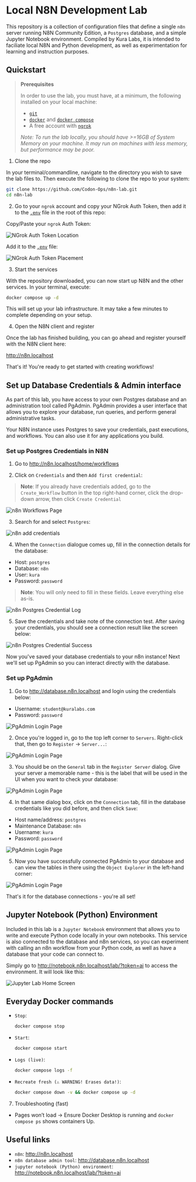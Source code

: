 # Local N8N Development Lab

This repository is a collection of configuration files that define a single `n8n` server running N8N Community Edition, a `Postgres` database, and a simple Jupyter Notebook environment. Compiled by Kura Labs, it is intended to faciliate local N8N and Python development, as well as experimentation for learning and instruction purposes.

## Quickstart

> **Prerequisites**
>
> In order to use the lab, you must have, at a minimum, the following installed on your local machine:
> - [`git`](https://git-scm.com/downloads)
> - [`docker`](https://www.docker.com/get-started/) and [`docker compose`](https://www.docker.com/get-started/)
> - A free account with [`ngrok`](https://ngrok.com/) 
>
> *Note: To run the lab locally, you should have >=16GB of System Memory on your machine. It may run on machines with less memory, but performance may be poor.*


1. Clone the repo

In your terminal/commandline, navigate to the directory you wish to save the lab files to. Then execute the following to clone the repo to your system:

```bash
git clone https://github.com/Codon-Ops/n8n-lab.git
cd n8n-lab
```

2. Go to your `ngrok` account and copy your NGrok Auth Token, then add it to the [`.env`](./.env) file in the root of this repo:

Copy/Paste your `ngrok` Auth Token:

![NGrok Auth Token Location](/assets/ngrok-auth-token.png)

Add it to the [`.env`](./.env) file:

![NGrok Auth Token Placement](/assets/ngrok-env.png)

3. Start the services

With the repository downloaded, you can now start up N8N and the other services. In your terminal, execute:

```bash
docker compose up -d
```

This will set up your lab infrastructure. It may take a few minutes to complete depending on your setup.

4. Open the N8N client and register

Once the lab has finished building, you can go ahead and register yourself with the N8N client here:

http://n8n.localhost

That's it! You're ready to get started with creating workflows!

## Set up Database Credentials & Admin interface

As part of this lab, you have access to your own Postgres database and an administration tool called PgAdmin. PgAdmin provides a user interface that allows you to explore your database, run queries, and perform general administrative tasks.

Your N8N instance uses Postgres to save your credentials, past executions, and workflows. You can also use it for any applications you build.

### Set up Postgres Credentials in N8N

1. Go to http://n8n.localhost/home/workflows

2. Click on `Credentials` and then `Add first credential`:

> **Note**: If you already have credentials added, go to the `Create_Workflow` button in the top right-hand corner, click the drop-down arrow, then click `Create Credential`

![n8n Workflows Page](/assets/AddCredential-1.jpg)

3. Search for and select `Postgres`:

![n8n add credentials](/assets/AddCredential-2.jpg)

4. When the `Connection` dialogue comes up, fill in the connection details for the database:

* Host: `postgres`
* Database: `n8n`
* User: `kura`
* Password: `password`

> **Note**: You will only need to fill in these fields. Leave everything else as-is.

![n8n Postgres Credential Log](/assets/AddCredential-3.jpg)

5. Save the credentials and take note of the connection test. After saving your credentials, you should see a connection result like the screen below:

![n8n Postgres Credential Success](/assets/AddCredential-4.jpg)


Now you've saved your database credentials to your n8n instance! Next we'll set up PgAdmin so you can interact directly with the database. 

### Set up PgAdmin

1. Go to http://database.n8n.localhost and login using the credentials below:

* Username: `student@kuralabs.com`
* Password: `password`

![PgAdmin Login Page](/assets/PgAdmin-1.jpg)

2. Once you're logged in, go to the top left corner to `Servers`. Right-click that, then go to `Register` -> `Server...`:

![PgAdmin Login Page](/assets/PgAdmin-2.jpg)

3. You should be on the `General` tab in the `Register Server` dialog. Give your server a memorable name - this is the label that will be used in the UI when you want to check your database:

![PgAdmin Login Page](/assets/PgAdmin-3.jpg)

4. In that same dialog box, click on the `Connection` tab, fill in the database credentials like you did before, and then click `Save`:

* Host name/address: `postgres`
* Maintenance Database: `n8n`
* Username: `kura`
* Password: `password`

![PgAdmin Login Page](/assets/PgAdmin-4.jpg)

5. Now you have successfully connected PgAdmin to your database and can view the tables in there using the `Object Explorer` in the left-hand corner:

![PgAdmin Login Page](/assets/PgAdmin-5.jpg)

That's it for the database connections - you're all set!

## Jupyter Notebook (Python) Environment

Included in this lab is a `Jupyter Notebook` environment that allows you to write and execute Python code locally in your own notebooks. This service is also connected to the database and n8n services, so you can experiment with calling an n8n workflow from your Python code, as well as have a database that your code can connect to.

Simply go to http://notebook.n8n.localhost/lab/?token=ai to access the environment. It will look like this:

![Jupyter Lab Home Screen](/assets/n8n-notebook.jpg)

## Everyday Docker commands
- `Stop`: 
    ```bash
    docker compose stop
    ```
- `Start`: 
    ```bash
    docker compose start
    ```
- `Logs (live)`: 
    ```bash 
    docker compose logs -f
    ```
- `Recreate fresh (⚠ WARNING! Erases data!)`: 
    ```bash 
    docker compose down -v && docker compose up -d
    ```


7) Troubleshooting (fast)
- Pages won’t load → Ensure Docker Desktop is running and ```docker compose ps``` shows containers Up.


## Useful links

* `n8n`: http://n8n.localhost
* `n8n database admin tool`: http://database.n8n.localhost
* `jupyter notebook (Python) environment`: http://notebook.n8n.localhost/lab/?token=ai